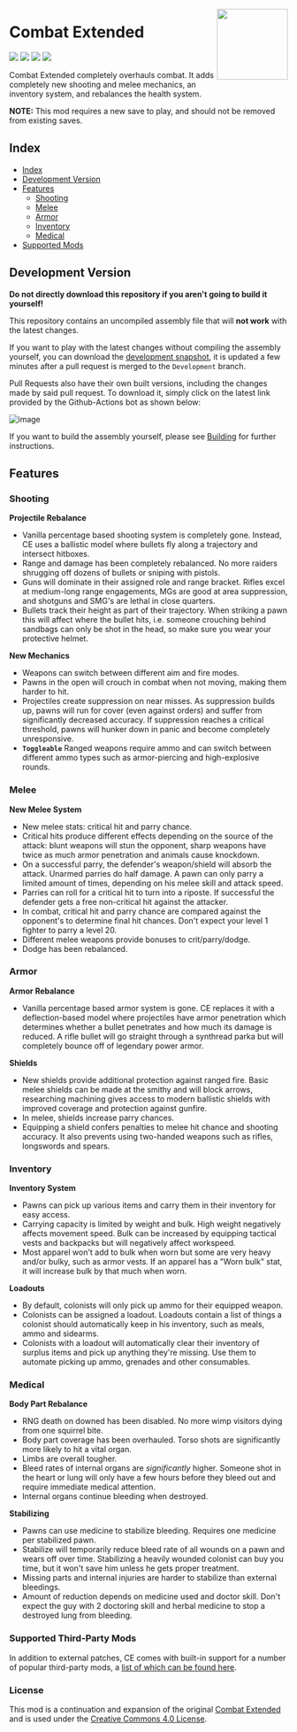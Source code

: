 <p>
  <img src="Media/Icon_CE_large.png" height="128" align="right">
  <h1 align="left">Combat Extended</h1>
</p>
<p align="left">
  <a href="https://discord.gg/safyWuA">
    <img src="https://img.shields.io/badge/join%20us-black?style=for-the-badge&logo=discord&logoColor=white"></a>
  <a href="https://steamcommunity.com/sharedfiles/filedetails/?id=2890901044">
    <img src="https://img.shields.io/badge/subscribe-black?style=for-the-badge&logo=steam"></a>
  <a href="https://github.com/CombatExtended-Continued/CombatExtended/releases">
    <img src="https://img.shields.io/badge/-latest%20release-black?style=for-the-badge&logo=github"></a>
  <a href="https://combatextended.lp-programming.com/CombatExtended-latest.zip">
    <img src="https://img.shields.io/badge/development%20snapshot-black?style=for-the-badge&logo=github"></a>
</p>

Combat Extended completely overhauls combat. It adds completely new shooting and melee mechanics, an inventory system, and rebalances the health system.

**NOTE:** This mod requires a new save to play, and should not be removed from existing saves.

## Index
- [Index](#index)
- [Development Version](#development-version)
- [Features](#features)
  - [Shooting](#shooting)
  - [Melee](#melee)
  - [Armor](#armor)
  - [Inventory](#inventory)
  - [Medical](#medical)
- [Supported Mods](#supported-third-party-mods) 

## Development Version
**Do not directly download this repository if you aren't going to build it yourself!**

This repository contains an uncompiled assembly file that will **not work** with the latest changes.

If you want to play with the latest changes without compiling the assembly yourself, you can download the [development snapshot](https://combatextended.lp-programming.com/CombatExtended-latest.zip), it is updated a few minutes after a pull request is merged to the ` Development ` branch.

Pull Requests also have their own built versions, including the changes made by said pull request. To download it, simply click on the latest link provided by the Github-Actions bot as shown below:

![image](https://user-images.githubusercontent.com/25396698/146984853-4717f30d-c6e3-4508-afd5-b7bd79cd25a9.png)

If you want to build the assembly yourself, please see [Building](Building.md) for further instructions.

## Features

### Shooting

**Projectile Rebalance**
- Vanilla percentage based shooting system is completely gone. Instead, CE uses a ballistic model where bullets fly along a trajectory and intersect hitboxes.
- Range and damage has been completely rebalanced. No more raiders shrugging off dozens of bullets or sniping with pistols.
- Guns will dominate in their assigned role and range bracket. Rifles excel at medium-long range engagements, MGs are good at area suppression, and shotguns and SMG's are lethal in close quarters.
- Bullets track their height as part of their trajectory. When striking a pawn this will affect where the bullet hits, i.e. someone crouching behind sandbags can only be shot in the head, so make sure you wear your protective helmet.

**New Mechanics**
- Weapons can switch between different aim and fire modes.
- Pawns in the open will crouch in combat when not moving, making them harder to hit.
- Projectiles create suppression on near misses. As suppression builds up, pawns will run for cover (even against orders) and suffer from significantly decreased accuracy. If suppression reaches a critical threshold, pawns will hunker down in panic and become completely unresponsive.
- **` Toggleable `** Ranged weapons require ammo and can switch between different ammo types such as armor-piercing and high-explosive rounds.
  
### Melee

**New Melee System**
- New melee stats: critical hit and parry chance.
- Critical hits produce different effects depending on the source of the attack: blunt weapons will stun the opponent, sharp weapons have twice as much armor penetration and animals cause knockdown.
- On a successful parry, the defender's weapon/shield will absorb the attack. Unarmed parries do half damage. A pawn can only parry a limited amount of times, depending on his melee skill and attack speed.
- Parries can roll for a critical hit to turn into a riposte. If successful the defender gets a free non-critical hit against the attacker.
- In combat, critical hit and parry chance are compared against the opponent's to determine final hit chances. Don't expect your level 1 fighter to parry a level 20.
- Different melee weapons provide bonuses to crit/parry/dodge.
- Dodge has been rebalanced.

### Armor
**Armor Rebalance**
- Vanilla percentage based armor system is gone. CE replaces it with a deflection-based model where projectiles have armor penetration which determines whether a bullet penetrates and how much its damage is reduced. A rifle bullet will go straight through a synthread parka but will completely bounce off of legendary power armor.

**Shields**
- New shields provide additional protection against ranged fire. Basic melee shields can be made at the smithy and will block arrows, researching machining gives access to modern ballistic shields with improved coverage and protection against gunfire.
- In melee, shields increase parry chances.
- Equipping a shield confers penalties to melee hit chance and shooting accuracy. It also prevents using two-handed weapons such as rifles, longswords and spears.

### Inventory

**Inventory System**
- Pawns can pick up various items and carry them in their inventory for easy access.
- Carrying capacity is limited by weight and bulk. High weight negatively affects movement speed. Bulk can be increased by equipping tactical vests and backpacks but will negatively affect workspeed.
- Most apparel won't add to bulk when worn but some are very heavy and/or bulky, such as armor vests. If an apparel has a "Worn bulk" stat, it will increase bulk by that much when worn.

**Loadouts**
- By default, colonists will only pick up ammo for their equipped weapon.
- Colonists can be assigned a loadout. Loadouts contain a list of things a colonist should automatically keep in his inventory, such as meals, ammo and sidearms.
- Colonists with a loadout will automatically clear their inventory of surplus items and pick up anything they're missing. Use them to automate picking up ammo, grenades and other consumables.

### Medical

**Body Part Rebalance**
- RNG death on downed has been disabled. No more wimp visitors dying from one squirrel bite.
- Body part coverage has been overhauled. Torso shots are significantly more likely to hit a vital organ.
- Limbs are overall tougher.
- Bleed rates of internal organs are *significantly* higher. Someone shot in the heart or lung will only have a few hours before they bleed out and require immediate medical attention.
- Internal organs continue bleeding when destroyed.

**Stabilizing**
- Pawns can use medicine to stabilize bleeding. Requires one medicine per stabilized pawn.
- Stabilize will temporarily reduce bleed rate of all wounds on a pawn and wears off over time. Stabilizing a heavily wounded colonist can buy you time, but it won't save him unless he gets proper treatment.
- Missing parts and internal injuries are harder to stabilize than external bleedings.
- Amount of reduction depends on medicine used and doctor skill. Don't expect the guy with 2 doctoring skill and herbal medicine to stop a destroyed lung from bleeding.

### Supported Third-Party Mods
In addition to external patches, CE comes with built-in support for a number of popular third-party mods, a [list of which can be found here](SupportedThirdPartyMods.md).

### License
This mod is a continuation and expansion of the original [Combat Extended](https://ludeon.com/forums/index.php?topic=33461.0) and is used under the [Creative Commons 4.0 License](https://creativecommons.org/licenses/by-nc-sa/4.0/).

